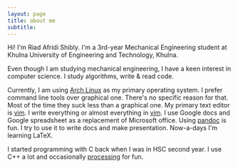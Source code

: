 ```yaml
---
layout: page
title: about me
subtitle: 
---
```


Hi! I'm Riad Afridi Shibly. I'm a 3rd-year Mechanical Engineering student at Khulna University of Engineering and Technology, Khulna.

Even though I am studying mechanical engineering, I have a keen interest in computer science. I study algorithms, write & read code.

Currently, I am using [Arch Linux](https://www.archlinux.org) as my primary operating system. I prefer command line tools over graphical one. There's no specific reason for that. Most of the time they suck less than a graphical one. My primary text editor is [vim](https://www.vim.org). I write everything or almost everything in [vim](https://www.vim.org). I use Google docs and Google spreadsheet as a replacement of Microsoft office. Using [pandoc](http://pandoc.org) is fun. I try to use it to write docs and make presentation. Now-a-days I'm learning LaTeX.

I started programming with C back when I was in HSC second year. I use C++ a lot and occasionally [processing](https://www.processing.org) for fun.
